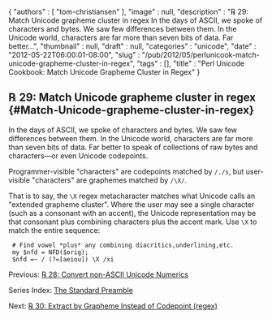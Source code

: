 {
   "authors" : [
      "tom-christiansen"
   ],
   "image" : null,
   "description" : "℞ 29: Match Unicode grapheme cluster in regex In the days of ASCII, we spoke of characters and bytes. We saw few differences between them. In the Unicode world, characters are far more than seven bits of data. Far better...",
   "thumbnail" : null,
   "draft" : null,
   "categories" : "unicode",
   "date" : "2012-05-22T06:00:01-08:00",
   "slug" : "/pub/2012/05/perlunicook-match-unicode-grapheme-cluster-in-regex",
   "tags" : [],
   "title" : "Perl Unicode Cookbook: Match Unicode Grapheme Cluster in Regex"
}





℞ 29: Match Unicode grapheme cluster in regex {#Match-Unicode-grapheme-cluster-in-regex}
---------------------------------------------

In the days of ASCII, we spoke of characters and bytes. We saw few
differences between them. In the Unicode world, characters are far more
than seven bits of data. Far better to speak of collections of raw bytes
and characters—or even Unicode codepoints.

Programmer-visible "characters" are codepoints matched by `/./s`, but
user-visible "characters" are graphemes matched by `/\X/`.

That is to say, the `\X` regex metacharacter matches what Unicode calls
an "extended grapheme cluster". Where the user may see a single
character (such as a consonant with an accent), the Unicode
representation may be that consonant plus combining characters plus the
accent mark. Use `\X` to match the entire sequence:

     # Find vowel *plus* any combining diacritics,underlining,etc.
     my $nfd = NFD($orig);
     $nfd =~ / (?=[aeiou]) \X /xi

Previous: [℞ 28: Convert non-ASCII Unicode
Numerics](/media/_pub_2012_05_perlunicook-match-unicode-grapheme-cluster-in-regex/perlunicookbook-convert-non-ascii-unicode-numerics.html)

Series Index: [The Standard
Preamble](/media/_pub_2012_05_perlunicook-match-unicode-grapheme-cluster-in-regex/perlunicook-standard-preamble.html)

Next: [℞ 30: Extract by Grapheme Instead of Codepoint
(regex)](/media/_pub_2012_05_perlunicook-match-unicode-grapheme-cluster-in-regex/perlunicookbook-extract-by-grapheme-instead-of-codepoint-regex.html)


